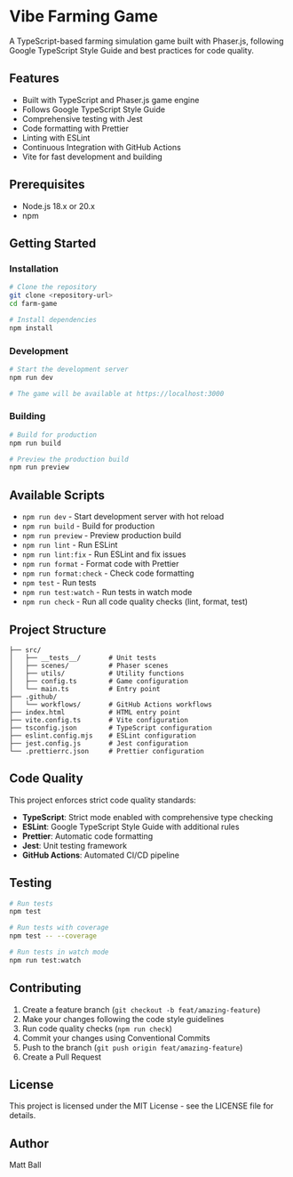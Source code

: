 # Vibe Farming Game

A TypeScript-based farming simulation game built with Phaser.js, following Google TypeScript Style Guide and best practices for code quality.

## Features

- Built with TypeScript and Phaser.js game engine
- Follows Google TypeScript Style Guide
- Comprehensive testing with Jest
- Code formatting with Prettier
- Linting with ESLint
- Continuous Integration with GitHub Actions
- Vite for fast development and building

## Prerequisites

- Node.js 18.x or 20.x
- npm

## Getting Started

### Installation

```bash
# Clone the repository
git clone <repository-url>
cd farm-game

# Install dependencies
npm install
```

### Development

```bash
# Start the development server
npm run dev

# The game will be available at https://localhost:3000
```

### Building

```bash
# Build for production
npm run build

# Preview the production build
npm run preview
```

## Available Scripts

- `npm run dev` - Start development server with hot reload
- `npm run build` - Build for production
- `npm run preview` - Preview production build
- `npm run lint` - Run ESLint
- `npm run lint:fix` - Run ESLint and fix issues
- `npm run format` - Format code with Prettier
- `npm run format:check` - Check code formatting
- `npm test` - Run tests
- `npm run test:watch` - Run tests in watch mode
- `npm run check` - Run all code quality checks (lint, format, test)

## Project Structure

```
├── src/
│   ├── __tests__/       # Unit tests
│   ├── scenes/          # Phaser scenes
│   ├── utils/           # Utility functions
│   ├── config.ts        # Game configuration
│   └── main.ts          # Entry point
├── .github/
│   └── workflows/       # GitHub Actions workflows
├── index.html           # HTML entry point
├── vite.config.ts       # Vite configuration
├── tsconfig.json        # TypeScript configuration
├── eslint.config.mjs    # ESLint configuration
├── jest.config.js       # Jest configuration
└── .prettierrc.json     # Prettier configuration
```

## Code Quality

This project enforces strict code quality standards:

- **TypeScript**: Strict mode enabled with comprehensive type checking
- **ESLint**: Google TypeScript Style Guide with additional rules
- **Prettier**: Automatic code formatting
- **Jest**: Unit testing framework
- **GitHub Actions**: Automated CI/CD pipeline

## Testing

```bash
# Run tests
npm test

# Run tests with coverage
npm test -- --coverage

# Run tests in watch mode
npm run test:watch
```

## Contributing

1. Create a feature branch (`git checkout -b feat/amazing-feature`)
2. Make your changes following the code style guidelines
3. Run code quality checks (`npm run check`)
4. Commit your changes using Conventional Commits
5. Push to the branch (`git push origin feat/amazing-feature`)
6. Create a Pull Request

## License

This project is licensed under the MIT License - see the LICENSE file for details.

## Author

Matt Ball
